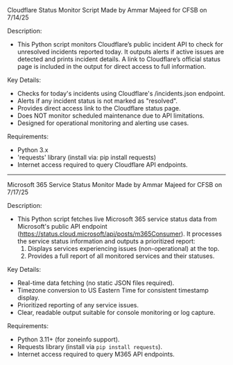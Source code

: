 Cloudflare Status Monitor Script
Made by Ammar Majeed for CFSB on 7/14/25

Description:
  - This Python script monitors Cloudflare’s public incident API to check for unresolved incidents reported today. It outputs alerts if active issues are detected and prints incident details. A link to Cloudflare’s official status page is included in the output for direct access to full information.

Key Details:
  - Checks for today's incidents using Cloudflare's /incidents.json endpoint.
  - Alerts if any incident status is not marked as "resolved".
  - Provides direct access link to the Cloudflare status page.
  - Does NOT monitor scheduled maintenance due to API limitations.
  - Designed for operational monitoring and alerting use cases.

Requirements:
  - Python 3.x
  - 'requests' library (install via: pip install requests)
  - Internet access required to query Cloudflare API endpoints.
------------------------------------------------------------------------------------------------------------------------------------------------------------------------------------------------------------------
Microsoft 365 Service Status Monitor
Made by Ammar Majeed for CFSB on 7/17/25

Description:
  - This Python script fetches live Microsoft 365 service status data from Microsoft's public API endpoint (https://status.cloud.microsoft/api/posts/m365Consumer). It processes the service status information and outputs a prioritized report:
       1. Displays services experiencing issues (non-operational) at the top.
       2. Provides a full report of all monitored services and their statuses.

Key Details:
  - Real-time data fetching (no static JSON files required).
  - Timezone conversion to US Eastern Time for consistent timestamp display.
  - Prioritized reporting of any service issues.
  - Clear, readable output suitable for console monitoring or log capture.

Requirements:
  - Python 3.11+ (for zoneinfo support).
  - Requests library (install via `pip install requests`).
  - Internet access required to query M365 API endpoints.
